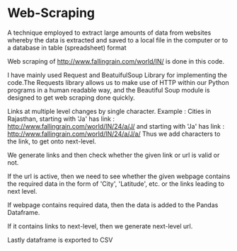 # Web-Scraping
A technique employed to extract large amounts of data from websites whereby the data is extracted and saved to a local file in the computer or to a database in table (spreadsheet) format

Web scraping of http://www.fallingrain.com/world/IN/ is done in this code.

I have mainly used Request and BeatuifulSoup Library for implementing the code.The Requests library allows us to make use of HTTP within our Python programs in a human readable way, and the Beautiful Soup module is designed to get web scraping done quickly.

Links at multiple level changes by single character.
Example :
Cities in Rajasthan, starting with 'Ja' has link : http://www.fallingrain.com/world/IN/24/a/J/
and starting with 'Ja' has link : http://www.fallingrain.com/world/IN/24/a/J/a/
Thus we add characters to the link, to get onto next-level.


We generate links and then check whether the given link or url is valid or not.

If the url is active, then we need to see whether the given webpage contains the required data in the form of 'City', 'Latitude', etc. or the links leading to next level. 

If webpage contains required data, then the data is added to the Pandas Dataframe. 

If it contains links to next-level, then we generate next-level url.

Lastly dataframe is exported to CSV 
